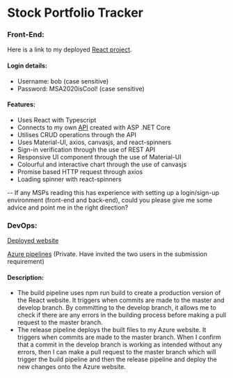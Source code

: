 # Stock Portfolio Tracker

### Front-End:
Here is a link to my deployed [React project](https://stockportfoliotracker.azurewebsites.net/).
#### Login details:
- Username: bob (case sensitive)
- Password: MSA2020isCool! (case sensitive)
#### Features:
- Uses React with Typescript
- Connects to my own [API](https://github.com/BobTheSoftwareDeveloper/StockPortfolioAPI/) created with ASP .NET Core
- Utilises CRUD operations through the API
- Uses Material-UI, axios, canvasjs, and react-spinners
- Sign-in verification through the use of REST API
- Responsive UI component through the use of Material-UI
- Colourful and interactive chart through the use of canvasjs
- Promise based HTTP request through axios
- Loading spinner with react-spinners

--
If any MSPs reading this has experience with setting up a login/sign-up environment (front-end and back-end), could you please give me some advice and point me in the right direction? 

### DevOps:
[Deployed website](https://stockportfoliotracker.azurewebsites.net/)

[Azure pipelines](https://dev.azure.com/stock-portfolio-tracker/Stock%20Portfolio%20Tracker) (Private. Have invited the two users in the submission requirement)

#### Description:
- The build pipeline uses npm run build to create a production version of the React website. It triggers when commits are made to the master and develop branch. By committing to the develop branch, it allows me to check if there are any errors in the building process before making a pull request to the master branch. 
- The release pipeline deploys the built files to my Azure website. It triggers when commits are made to the master branch. When I confirm that a commit in the develop branch is working as intended without any errors, then I can make a pull request to the master branch which will trigger the build pipeline and then the release pipeline and deploy the new changes onto the Azure website. 
